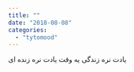 ```yaml
---
title: ""
date: "2018-08-08"
categories: 
  - "tytomood"
---
```


یادت نره زندگی یه وقت یادت نره زنده ای
